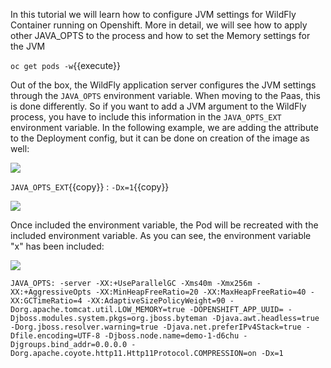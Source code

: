 In this tutorial we will learn how to configure JVM settings for WildFly Container running on Openshift. More in detail, we will see how to apply other JAVA_OPTS to the process and how to set the Memory settings for the JVM

`oc get pods -w`{{execute}}

Out of the box, the WildFly application server configures the JVM settings through the `JAVA_OPTS` environment variable. When moving to the Paas, this is done differently. So if you want to add a JVM argument to the WildFly process, you have to include this information in the `JAVA_OPTS_EXT` environment variable. In the following example, we are adding the attribute to the Deployment config, but it can be done on creation of the image as well:

![](https://github.com/fenago/katacoda-scenarios/raw/master/learn-openshift-wildfly/configuring-wildfly-jvm-on-openshift/steps/4/2.JPG)

`JAVA_OPTS_EXT`{{copy}} : `-Dx=1`{{copy}}

![](https://github.com/fenago/katacoda-scenarios/raw/master/learn-openshift-wildfly/configuring-wildfly-jvm-on-openshift/steps/4/1.png)

Once included the environment variable, the Pod will be recreated with the included environment variable. As you can see, the environment variable "x" has been included:


![](https://github.com/fenago/katacoda-scenarios/raw/master/learn-openshift-wildfly/configuring-wildfly-jvm-on-openshift/steps/4/1.JPG)

```
JAVA_OPTS: -server -XX:+UseParallelGC -Xms40m -Xmx256m -XX:+AggressiveOpts -XX:MinHeapFreeRatio=20 -XX:MaxHeapFreeRatio=40 -XX:GCTimeRatio=4 -XX:AdaptiveSizePolicyWeight=90 -Dorg.apache.tomcat.util.LOW_MEMORY=true -DOPENSHIFT_APP_UUID= -Djboss.modules.system.pkgs=org.jboss.byteman -Djava.awt.headless=true -Dorg.jboss.resolver.warning=true -Djava.net.preferIPv4Stack=true -Dfile.encoding=UTF-8 -Djboss.node.name=demo-1-d6chu -Djgroups.bind_addr=0.0.0.0 -Dorg.apache.coyote.http11.Http11Protocol.COMPRESSION=on -Dx=1
```

